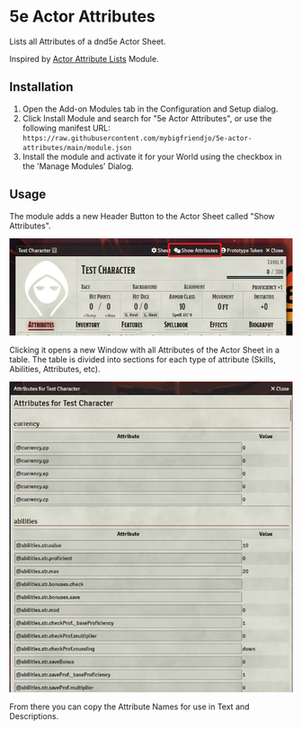 # 5e Actor Attributes

Lists all Attributes of a dnd5e Actor Sheet.

Inspired by [Actor Attribute Lists](https://github.com/relick/FoundryVTT-Actor-Attribute-Lists) Module.

## Installation

1. Open the Add-on Modules tab in the Configuration and Setup dialog.
2. Click Install Module and search for "5e Actor Attributes", or use the following manifest URL: `https://raw.githubusercontent.com/mybigfriendjo/5e-actor-attributes/main/module.json`
3. Install the module and activate it for your World using the checkbox in the 'Manage Modules' Dialog.

## Usage

The module adds a new Header Button to the Actor Sheet called "Show Attributes".

![Header Button](./assets/header_button.png)

Clicking it opens a new Window with all Attributes of the Actor Sheet in a table. The table is divided into sections for each type of attribute (Skills, Abilities, Attributes, etc).

![Attribute Window](./assets/attributeWindow.png)

From there you can copy the Attribute Names for use in Text and Descriptions.
